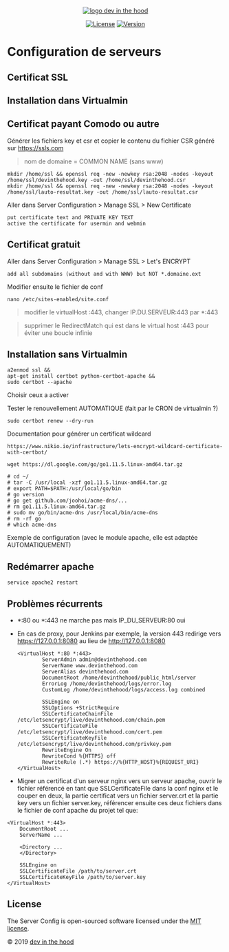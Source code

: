 <p align="center">
    <a href="https://devinthehood.com"><img src="https://github.com/jul6art/slim-skeleton/blob/master/assets/img/logo.png?raw=true" alt="logo dev in the hood"></a>
</p>

<p align="center">
    <a href="https://opensource.org/licenses/MIT" target="_blank"><img src="https://img.shields.io/badge/License-MIT-yellow.svg" alt="License"></a>
    <a href="https://github.com/jul6art/server-config" target="_blank"><img src="https://img.shields.io/static/v1?label=stable&message=v1&color=success" alt="Version"></a>
</p>

Configuration de serveurs
=========================
Certificat SSL
--------------

Installation dans Virtualmin
----------------------------

Certificat payant Comodo ou autre
---------------------------------

Générer les fichiers key et csr et copier le contenu du fichier CSR généré sur https://ssls.com

> nom de domaine = COMMON NAME (sans www)
	
```shell
mkdir /home/ssl && openssl req -new -newkey rsa:2048 -nodes -keyout /home/ssl/devinthehood.key -out /home/ssl/devinthehood.csr
mkdir /home/ssl && openssl req -new -newkey rsa:2048 -nodes -keyout /home/ssl/lauto-resultat.key -out /home/ssl/lauto-resultat.csr
```

Aller dans Server Configuration > Manage SSL > New Certificate

```shell
put certificate text and PRIVATE KEY TEXT 
active the certificate for usermin and webmin
```

Certificat gratuit
------------------

Aller dans Server Configuration > Manage SSL > Let's ENCRYPT

```shell
add all subdomains (without and with WWW) but NOT *.domaine.ext
```
		
Modifier ensuite le fichier de conf

```shell
nano /etc/sites-enabled/site.conf
```
    
> modifier le virtualHost :443, changer IP.DU.SERVEUR:443 par *:443

> supprimer le RedirectMatch qui est dans le virtual host :443
 pour éviter une boucle infinie
 
Installation sans Virtualmin
----------------------------

```shell
a2enmod ssl &&
apt-get install certbot python-certbot-apache &&
sudo certbot --apache
```
    
Choisir ceux a activer

Tester le renouvellement AUTOMATIQUE (fait par le CRON de virtualmin ?)

```shell
sudo certbot renew --dry-run
```
    
Documentation pour générer un certificat wildcard

    https://www.nikio.io/infrastructure/lets-encrypt-wildcard-certificate-with-certbot/
 
```shell
wget https://dl.google.com/go/go1.11.5.linux-amd64.tar.gz

# cd ~/
# tar -C /usr/local -xzf go1.11.5.linux-amd64.tar.gz
# export PATH=$PATH:/usr/local/go/bin
# go version
# go get github.com/joohoi/acme-dns/...
# rm go1.11.5.linux-amd64.tar.gz
# sudo mv go/bin/acme-dns /usr/local/bin/acme-dns
# rm -rf go
# which acme-dns
```   
  
 
Exemple de configuration (avec le module apache, elle est adaptée AUTOMATIQUEMENT)


Redémarrer apache
-----------------

```shell
service apache2 restart
```

Problèmes récurrents
--------------------

* *:80 ou *:443 ne marche pas mais IP_DU_SERVEUR:80 oui

* En cas de proxy, pour Jenkins par exemple, la version 443 redirige vers https://127.0.0.1:8080 au lieu de http://127.0.0.1:8080

    ```apacheconfig
    <VirtualHost *:80 *:443>                     						
            ServerAdmin admin@devinthehood.com
            ServerName www.devinthehood.com
            ServerAlias devinthehood.com               					
            DocumentRoot /home/devinthehood/public_html/server
            ErrorLog /home/devinthehood/logs/error.log
            CustomLog /home/devinthehood/logs/access.log combined
            
            SSLEngine on									
            SSLOptions +StrictRequire							
            SSLCertificateChainFile /etc/letsencrypt/live/devinthehood.com/chain.pem		
            SSLCertificateFile /etc/letsencrypt/live/devinthehood.com/cert.pem		
            SSLCertificateKeyFile /etc/letsencrypt/live/devinthehood.com/privkey.pem		
            RewriteEngine On								
            RewriteCond %{HTTPS} off							
            RewriteRule (.*) https://%{HTTP_HOST}%{REQUEST_URI}				
    </VirtualHost>
    ```
    
* Migrer un certificat d'un serveur nginx vers un serveur apache, ouvrir le fichier référencé en tant que SSLCertificateFile dans la conf nginx et le couper en deux, la partie certificat vers un fichier server.crt et la partie key vers un fichier server.key, référencer ensuite ces deux fichiers dans le fichier de conf apache du projet tel que:

```shell
<VirtualHost *:443>
	DocumentRoot ...
	ServerName ...

	<Directory ...
	</Directory>

	SSLEngine on
	SSLCertificateFile /path/to/server.crt
	SSLCertificateKeyFile /path/to/server.key
</VirtualHost>
```

License
-------

The Server Config is open-sourced software licensed under the [MIT license](https://opensource.org/licenses/MIT).

&copy; 2019 [dev in the hood](https://devinthehood.com)
